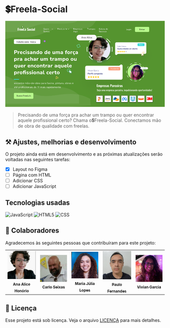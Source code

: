 # 💲Freela-Social

<img src="./images/freela.png" alt="Exemplo imagem do Freela">

> Precisando de uma força pra achar um trampo ou quer encontrar aquele profissional certo? Chama o💲Freela-Social. Conectamos mão de obra de qualidade com freelas.

## ⚒️ Ajustes, melhorias e desenvolvimento

O projeto ainda está em desenvolvimento e as próximas atualizações serão voltadas nas seguintes tarefas:

- [x] Layout no Figma
- [ ] Página com HTML
- [ ] Adicionar CSS
- [ ] Adicionar JavaScript

## Tecnologias usadas

  ![JavaScript](https://img.shields.io/badge/-JavaScript-35495E??style=flat&logo=Javascript)
  ![HTML5](https://img.shields.io/badge/-HTML5-35495E??style=flat&logo=HTML5)
  ![CSS](https://img.shields.io/badge/-CSS3-35495E??style=flat&logo=CSS3&logoColor=1572B6)

## 🤝 Colaboradores

Agradecemos às seguintes pessoas que contribuíram para este projeto:

<table align="center">
  <tr>
    <td align="center">
      <a href="#">
        <img src="./images/Alice.jpeg" width="100px;" alt="Foto da Ana Alice"/><br>
        <sub>
          <b>Ana Alice Honório</b>
        </sub>
      </a>
    </td>
    <td align="center">
      <a href="https://github.com/carloseixas">
        <img src="./images/Carlo.jpeg" width="100px;" alt="Foto do Carlo Seixas"/><br>
        <sub>
          <b>Carlo Seixas</b>
        </sub>
      </a>
    </td>
    <td align="center">
      <a href="https://github.com/Fonsekmj">
        <img src="./images/MariaJu.jpeg" width="100px;" alt="Foto da Maria Júlia"/><br>
        <sub>
          <b>Maria Júlia Lopes</b>
        </sub>
      </a>
    </td>
        <td align="center">
      <a href="https://github.com/pcfernandes321">
        <img src="./images/Paulo.jpeg" width="100px;" alt="Foto do Paulo Fernandes"/><br>
        <sub>
          <b>Paulo Fernandes</b>
        </sub>
      </a>
    </td>
        <td align="center">
      <a href="https://github.com/Garcia-Vivi">
        <img src="./images/Vivian.jpeg" width="100px;" alt="Foto da Vivian Garcia"/><br>
        <sub>
          <b>Vivian Garcia</b>
        </sub>
      </a>
    </td>
  </tr>
</table>

## 📝 Licença

Esse projeto está sob licença. Veja o arquivo [LICENÇA](LICENSE.md) para mais detalhes.
